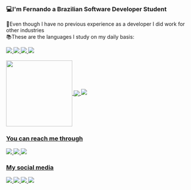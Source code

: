 ### 💻I'm Fernando a Brazilian Software Developer Student
  🚢Even though I have no previous experience as a developer I did work for other industries<br>
  📚These are the languages I study on my daily basis:

<a href="https://www.linkedin.com/in/steinbachfernandovinicius/"/>
<img src="https://img.shields.io/badge/Python-14354C?style=for-the-badge&logo=python&logoColor=white"/>
<img src="https://img.shields.io/badge/JavaScript-323330?style=for-the-badge&logo=javascript&logoColor=F7DF1E"/>
<img src="https://img.shields.io/badge/HTML5-E34F26?style=for-the-badge&logo=html5&logoColor=white"/>
<img src="https://img.shields.io/badge/CSS3-1572B6?style=for-the-badge&logo=css3&logoColor=white"/>

<div>
  <br>
    <a href="https://beacons.ai/fvsteinbach">
    <img align="center" height="180em" src="https://github-readme-stats.vercel.app/api?username=fvsteinbach&count_private=true&show_icons=true&theme=graywhite"/>
    <img align="center" src="https://github-readme-stats.vercel.app/api/top-langs/?username=fvsteinbach&theme=graywhite&show_icons=true"/>
    <img src="https://github-readme-stats.vercel.app/api/wakatime?username=fvsteinbach&theme=graywhite"/>

</div>

### You can reach me through
<a href="https://api.whatsapp.com/send?phone=5547997303935&text=Hey%20Mr.%20Fernando%2C%20I%20came%20from%20you%20github%20profile"/>
<img src="https://img.shields.io/badge/WhatsApp-25D366?style=for-the-badge&logo=whatsapp&logoColor=white"/>
<a href="https://t.me/fvsteinbach"/>
<img src="https://img.shields.io/badge/Telegram-2CA5E0?style=for-the-badge&logo=telegram&logoColor=white"/>
<a href="mailto:fernando@realwolrd.com.br"/>
<img src="https://img.shields.io/badge/Gmail-D14836?style=for-the-badge&logo=gmail&logoColor=white"/>

### My social media
<a href="https://www.instagram.com/o.fernandovinicius/"/>
<img src="https://img.shields.io/badge/Instagram-E4405F?style=for-the-badge&logo=instagram&logoColor=white"/>
<a href="https://www.youtube.com/channel/UCBgtOobJ8levG3n0sa0nadw"/>
<img src="https://img.shields.io/badge/YouTube-FF0000?style=for-the-badge&logo=youtube&logoColor=white"/>
<a href="https://www.reddit.com/user/Ad-Solid/"/>
<img src="https://img.shields.io/badge/Reddit-FF4500?style=for-the-badge&logo=reddit&logoColor=white"/>
<a href="https://www.linkedin.com/in/steinbachfernandovinicius/"/>
<img src="https://img.shields.io/badge/LinkedIn-0077B5?style=for-the-badge&logo=linkedin&logoColor=white"/>
<!--
**fvsteinbach/fvsteinbach** is a ✨ _special_ ✨ repository because its `README.md` (this file) appears on your GitHub profile.

Here are some ideas to get you started:

- 🔭 I’m currently working on ...
- 🌱 I’m currently learning ...
- 👯 I’m looking to collaborate on ...
- 🤔 I’m looking for help with ...
- 💬 Ask me about ...
- 📫 How to reach me: ...
- 😄 Pronouns: ...
- ⚡ Fun fact: ...
-->
